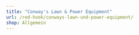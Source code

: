 ```yaml
---
title: "Conway's Lawn & Power Equipment"
url: /red-hook/conways-lawn-und-power-equipment/
shop: Allgemein
---
```

